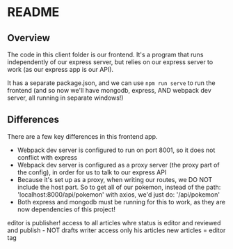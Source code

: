 # README

## Overview

The code in this client folder is our frontend. It's a program that runs independently of our express server, but relies on our express server to work (as our express app is our API).

It has a separate package.json, and we can use `npm run serve` to run the frontend (and so now we'll have mongodb, express, AND webpack dev server, all running in separate windows!)

## Differences

There are a few key differences in this frontend app.

- Webpack dev server is configured to run on port 8001, so it does not conflict with express
- Webpack dev server is configured as a proxy server (the proxy part of the config), in order for us to talk to our express API
- Because it's set up as a proxy, when writing our routes, we DO NOT include the host part. So to get all of our pokemon, instead of the path: 'localhost:8000/api/pokemon' with axios, we'd just do: '/api/pokemon'
- Both express and mongodb must be running for this to work, as they are now dependencies of this project!

editor is publisher! access to all articles whre status is editor and reviewed and publish - NOT drafts
writer access only his articles
new articles = editor tag
